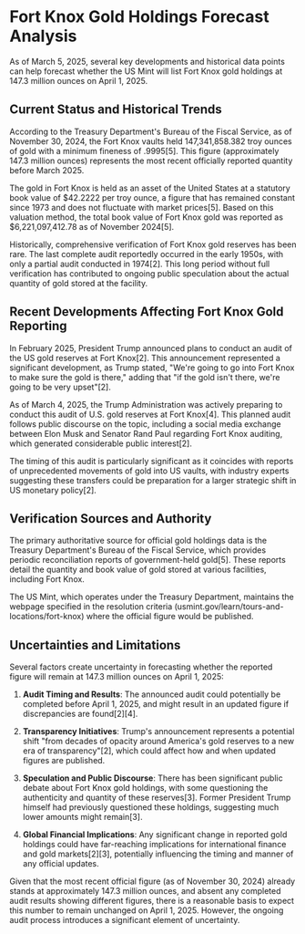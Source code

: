 # Fort Knox Gold Holdings Forecast Analysis

As of March 5, 2025, several key developments and historical data points can help forecast whether the US Mint will list Fort Knox gold holdings at 147.3 million ounces on April 1, 2025.

## Current Status and Historical Trends

According to the Treasury Department's Bureau of the Fiscal Service, as of November 30, 2024, the Fort Knox vaults held 147,341,858.382 troy ounces of gold with a minimum fineness of .9995[5]. This figure (approximately 147.3 million ounces) represents the most recent officially reported quantity before March 2025.

The gold in Fort Knox is held as an asset of the United States at a statutory book value of $42.2222 per troy ounce, a figure that has remained constant since 1973 and does not fluctuate with market prices[5]. Based on this valuation method, the total book value of Fort Knox gold was reported as $6,221,097,412.78 as of November 2024[5].

Historically, comprehensive verification of Fort Knox gold reserves has been rare. The last complete audit reportedly occurred in the early 1950s, with only a partial audit conducted in 1974[2]. This long period without full verification has contributed to ongoing public speculation about the actual quantity of gold stored at the facility.

## Recent Developments Affecting Fort Knox Gold Reporting

In February 2025, President Trump announced plans to conduct an audit of the US gold reserves at Fort Knox[2]. This announcement represented a significant development, as Trump stated, "We're going to go into Fort Knox to make sure the gold is there," adding that "if the gold isn't there, we're going to be very upset"[2].

As of March 4, 2025, the Trump Administration was actively preparing to conduct this audit of U.S. gold reserves at Fort Knox[4]. This planned audit follows public discourse on the topic, including a social media exchange between Elon Musk and Senator Rand Paul regarding Fort Knox auditing, which generated considerable public interest[2].

The timing of this audit is particularly significant as it coincides with reports of unprecedented movements of gold into US vaults, with industry experts suggesting these transfers could be preparation for a larger strategic shift in US monetary policy[2].

## Verification Sources and Authority

The primary authoritative source for official gold holdings data is the Treasury Department's Bureau of the Fiscal Service, which provides periodic reconciliation reports of government-held gold[5]. These reports detail the quantity and book value of gold stored at various facilities, including Fort Knox.

The US Mint, which operates under the Treasury Department, maintains the webpage specified in the resolution criteria (usmint.gov/learn/tours-and-locations/fort-knox) where the official figure would be published.

## Uncertainties and Limitations

Several factors create uncertainty in forecasting whether the reported figure will remain at 147.3 million ounces on April 1, 2025:

1. **Audit Timing and Results**: The announced audit could potentially be completed before April 1, 2025, and might result in an updated figure if discrepancies are found[2][4].

2. **Transparency Initiatives**: Trump's announcement represents a potential shift "from decades of opacity around America's gold reserves to a new era of transparency"[2], which could affect how and when updated figures are published.

3. **Speculation and Public Discourse**: There has been significant public debate about Fort Knox gold holdings, with some questioning the authenticity and quantity of these reserves[3]. Former President Trump himself had previously questioned these holdings, suggesting much lower amounts might remain[3].

4. **Global Financial Implications**: Any significant change in reported gold holdings could have far-reaching implications for international finance and gold markets[2][3], potentially influencing the timing and manner of any official updates.

Given that the most recent official figure (as of November 30, 2024) already stands at approximately 147.3 million ounces, and absent any completed audit results showing different figures, there is a reasonable basis to expect this number to remain unchanged on April 1, 2025. However, the ongoing audit process introduces a significant element of uncertainty.
